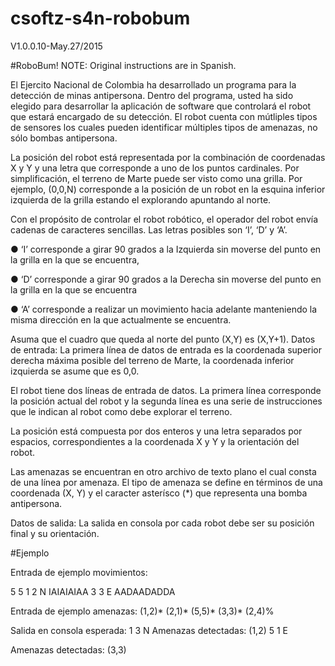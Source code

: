 # csoftz-s4n-robobum

V1.0.0.10-May.27/2015

#RoboBum!
NOTE: Original instructions are in Spanish.

El Ejercito Nacional de Colombia ha desarrollado un programa para la
detección de minas antipersona. Dentro del programa, usted ha sido
elegido para desarrollar la aplicación de software que controlará el
robot que estará encargado de su detección.
El robot cuenta con mútliples tipos de sensores los cuales pueden
identificar múltiples tipos de amenazas, no sólo bombas antipersona.

La posición del robot está representada por la combinación de
coordenadas X y Y y una letra que corresponde a uno de los puntos
cardinales. Por simplificación, el terreno de Marte puede ser visto
como una grilla. Por ejemplo, (0,0,N) corresponde a la posición de un
robot en la esquina inferior izquierda de la grilla estando el
explorando apuntando al norte.

Con el propósito de controlar el robot robótico, el operador del
robot envía cadenas de caracteres sencillas. Las letras posibles son
‘I’, ‘D’ y ‘A’.

● ‘I’ corresponde a girar 90 grados a la Izquierda sin moverse del
punto en la grilla en la que se encuentra,

● ‘D’ corresponde a girar 90 grados a la Derecha sin moverse del
punto en la grilla en la que se encuentra

● ‘A’ corresponde a realizar un movimiento hacia adelante
manteniendo la misma dirección en la que actualmente se
encuentra.

Asuma que el cuadro que queda al norte del punto (X,Y) es (X,Y+1).
Datos de entrada: La primera línea de datos de entrada es la
coordenada superior derecha máxima posible del terreno de Marte, la
coordenada inferior izquierda se asume que es 0,0.

El robot tiene dos líneas de entrada de datos. La primera línea
corresponde la posición actual del robot y la segunda línea es una
serie de instrucciones que le indican al robot como debe explorar el
terreno.

La posición está compuesta por dos enteros y una letra separados por
espacios, correspondientes a la coordenada X y Y y la orientación del
robot.

Las amenazas se encuentran en otro archivo de texto plano el cual
consta de una línea por amenaza. El tipo de amenaza se define en
términos de una coordenada (X, Y) y el caracter asterísco (*) que
representa una bomba antipersona.

Datos de salida: La salida en consola por cada robot debe ser su
posición final y su orientación.

#Ejemplo

Entrada de ejemplo movimientos:

5 5
1 2 N
IAIAIAIAA
3 3 E
AADAADADDA

Entrada de ejemplo amenazas:
(1,2)*
(2,1)*
(5,5)*
(3,3)*
(2,4)%

Salida en consola esperada:
1 3 N
Amenazas detectadas: (1,2)
5 1 E

Amenazas detectadas: (3,3)
